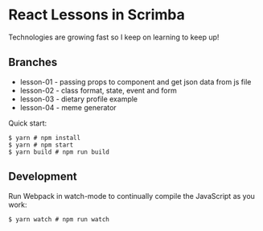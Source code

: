 # React Lessons in Scrimba
Technologies are growing fast so I keep on learning to keep up!

## Branches

- lesson-01 - passing props to component and get json data from js file
- lesson-02 - class format, state, event and form
- lesson-03 - dietary profile example
- lesson-04 - meme generator


Quick start:

```
$ yarn # npm install
$ yarn # npm start
$ yarn build # npm run build
````

## Development

Run Webpack in watch-mode to continually compile the JavaScript as you work:

```
$ yarn watch # npm run watch
```

